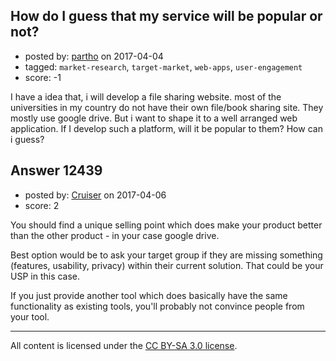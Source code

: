 ## How do I guess that my service will be popular or not?

- posted by: [partho](https://stackexchange.com/users/5058446/partho) on 2017-04-04
- tagged: `market-research`, `target-market`, `web-apps`, `user-engagement`
- score: -1

I have a idea that, i will develop a file sharing website. most of the universities in my country do not have their own file/book sharing site. They mostly use google drive. But i want to shape it to a well arranged web application.  If I develop such a platform, will it be popular to them? 
How can i guess?


## Answer 12439

- posted by: [Cruiser](https://stackexchange.com/users/10278896/cruiser) on 2017-04-06
- score: 2

You should find a unique selling point which does make your product better than the other product - in your case google drive.

Best option would be to ask your target group if they are missing something (features, usability, privacy) within their current solution. That could be your USP in this case.

If you just provide another tool which does basically have the same functionality as existing tools, you'll probably not convince people from your tool.





---

All content is licensed under the [CC BY-SA 3.0 license](https://creativecommons.org/licenses/by-sa/3.0/).
